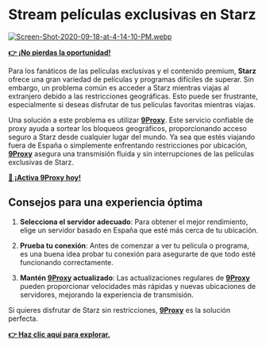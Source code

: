 # Stream películas exclusivas en Starz

[![Screen-Shot-2020-09-18-at-4-14-10-PM.webp](https://i.postimg.cc/5tnLy3TV/Screen-Shot-2020-09-18-at-4-14-10-PM.webp)](https://postimg.cc/CZnz6jwP)

**[👉 ¡No pierdas la oportunidad!](https://9proxy.com/pricing?utm_source=Web2.0&utm_medium=Github&utm_id=sophie89)**

Para los fanáticos de las películas exclusivas y el contenido premium, **Starz** ofrece una gran variedad de películas y programas difíciles de superar. Sin embargo, un problema común es acceder a Starz mientras viajas al extranjero debido a las restricciones geográficas. Esto puede ser frustrante, especialmente si deseas disfrutar de tus películas favoritas mientras viajas.

Una solución a este problema es utilizar **[9Proxy](https://9proxy.com/?utm_source=Web2.0&utm_medium=Github&utm_id=sophie89)**. Este servicio confiable de proxy ayuda a sortear los bloqueos geográficos, proporcionando acceso seguro a Starz desde cualquier lugar del mundo. Ya sea que estés viajando fuera de España  o simplemente enfrentando restricciones por ubicación, **[9Proxy](https://9proxy.com/?utm_source=Web2.0&utm_medium=Github&utm_id=sophie89)** asegura una transmisión fluida y sin interrupciones de las películas exclusivas de Starz.

**[🎯 ¡Activa 9Proxy hoy!](https://9proxy.com/?utm_source=Web2.0&utm_medium=Github&utm_id=sophie89)**

## Consejos para una experiencia óptima

1. **Selecciona el servidor adecuado**: Para obtener el mejor rendimiento, elige un servidor basado en España  que esté más cerca de tu ubicación.

2. **Prueba tu conexión**: Antes de comenzar a ver tu película o programa, es una buena idea probar tu conexión para asegurarte de que todo esté funcionando correctamente.

3. **Mantén **[9Proxy](https://9proxy.com/?utm_source=Web2.0&utm_medium=Github&utm_id=sophie89)** actualizado**: Las actualizaciones regulares de **[9Proxy](https://9proxy.com/?utm_source=Web2.0&utm_medium=Github&utm_id=sophie89)** pueden proporcionar velocidades más rápidas y nuevas ubicaciones de servidores, mejorando la experiencia de transmisión.

Si quieres disfrutar de Starz sin restricciones, **[9Proxy](https://9proxy.com/?utm_source=Web2.0&utm_medium=Github&utm_id=sophie89)** es la solución perfecta. 

**[👉 Haz clic aquí para explorar.](https://9proxy.com/?utm_source=Web2.0&utm_medium=Github&utm_id=sophie89)** 
